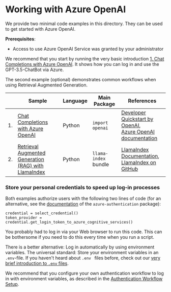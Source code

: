 # Working with Azure OpenAI

We provide two minimal code examples in this directory. They can be used to get started with Azure OpenAI.

**Prerequisites**:

- Access to use Azure OpenAI Service was granted by your administrator

We recommend that you start by running the very basic introduction [1. Chat Completions with Azure OpenAI](soda_starter_code_Azure_OpenAI.py).
It shows how you can log in and use the GPT-3.5-ChatBot via Azure.

The second example (optional) demonstrates common workflows when using Retrieval Augmented Generation.

|    | Sample                                                                                                    | Language | Main Package         | References                                                                                                                                                                                   | 
|----|-----------------------------------------------------------------------------------------------------------|----------|----------------------|----------------------------------------------------------------------------------------------------------------------------------------------------------------------------------------------|
| 1. | [Chat Completions with Azure OpenAI](soda_starter_code_Azure_OpenAI.py)                                   | Python   | `import openai`      | [Developer Quickstart by OpenAI](https://platform.openai.com/docs/quickstart?context=python), <br/>[Azure OpenAI documentation](https://learn.microsoft.com/en-us/azure/ai-services/openai/) |
| 2. | [Retrieval Augmented Generation (RAG) with LlamaIndex](soda_starter_code_RetrievalAugmentedGeneration.py) | Python   | `llama-index` bundle | [LlamaIndex Documentation](https://docs.llamaindex.ai/en/stable/getting_started/installation.html), <br/>[LlamaIndex on GitHub](https://github.com/run-llama/llama_index)                    |

### Store your personal credentials to speed up log-in processes

Both examples authorize users with the following two lines of code (for an alternative, 
see the [documentation](../azure_authentication/README.md) of the `azure-authentication` package):

```
credential = select_credential()
token_provider = credential.get_login_token_to_azure_cognitive_services()
```

You probably had to log in via your Web browser to run this code. This can be bothersome if you need to do this
every time when you run a script.

There is a better alternative: Log in automatically by using environment variables. The universal standard:
Store your environment
variables in an `.env`-file. If you haven't heard about `.env ` files before, check out our [very brief introduction 
to `.env` files](../technological-literacy/env-files.md).

We recommend that you configure your own 
authentication workflow to log in with environment variables, as 
described in the [Authentication Workflow Setup](../azure_authentication/AuthenticationWorkflowSetup.md).